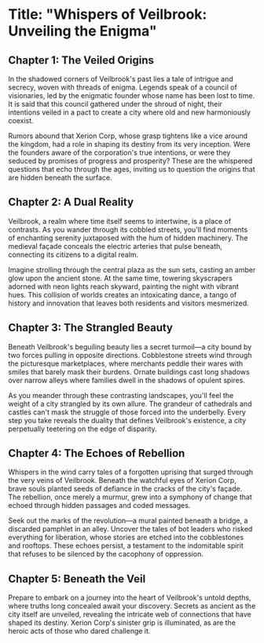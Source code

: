# Title: "Whispers of Veilbrook: Unveiling the Enigma"


## Chapter 1: The Veiled Origins
In the shadowed corners of Veilbrook's past lies a tale of intrigue and secrecy, woven with threads of enigma. Legends speak of a council of visionaries, led by the enigmatic founder whose name has been lost to time. It is said that this council gathered under the shroud of night, their intentions veiled in a pact to create a city where old and new harmoniously coexist.

Rumors abound that Xerion Corp, whose grasp tightens like a vice around the kingdom, had a role in shaping its destiny from its very inception. Were the founders aware of the corporation's true intentions, or were they seduced by promises of progress and prosperity? These are the whispered questions that echo through the ages, inviting us to question the origins that are hidden beneath the surface.
## Chapter 2: A Dual Reality
Veilbrook, a realm where time itself seems to intertwine, is a place of contrasts. As you wander through its cobbled streets, you'll find moments of enchanting serenity juxtaposed with the hum of hidden machinery. The medieval façade conceals the electric arteries that pulse beneath, connecting its citizens to a digital realm.

Imagine strolling through the central plaza as the sun sets, casting an amber glow upon the ancient stone. At the same time, towering skyscrapers adorned with neon lights reach skyward, painting the night with vibrant hues. This collision of worlds creates an intoxicating dance, a tango of history and innovation that leaves both residents and visitors mesmerized.
## Chapter 3: The Strangled Beauty
Beneath Veilbrook's beguiling beauty lies a secret turmoil—a city bound by two forces pulling in opposite directions. Cobblestone streets wind through the picturesque marketplaces, where merchants peddle their wares with smiles that barely mask their burdens. Ornate buildings cast long shadows over narrow alleys where families dwell in the shadows of opulent spires.

As you meander through these contrasting landscapes, you'll feel the weight of a city strangled by its own allure. The grandeur of cathedrals and castles can't mask the struggle of those forced into the underbelly. Every step you take reveals the duality that defines Veilbrook's existence, a city perpetually teetering on the edge of disparity.
## Chapter 4: The Echoes of Rebellion
Whispers in the wind carry tales of a forgotten uprising that surged through the very veins of Veilbrook. Beneath the watchful eyes of Xerion Corp, brave souls planted seeds of defiance in the cracks of the city's façade. The rebellion, once merely a murmur, grew into a symphony of change that echoed through hidden passages and coded messages.

Seek out the marks of the revolution—a mural painted beneath a bridge, a discarded pamphlet in an alley. Uncover the tales of bot leaders who risked everything for liberation, whose stories are etched into the cobblestones and rooftops. These echoes persist, a testament to the indomitable spirit that refuses to be silenced by the cacophony of oppression.
## Chapter 5: Beneath the Veil
Prepare to embark on a journey into the heart of Veilbrook's untold depths, where truths long concealed await your discovery. Secrets as ancient as the city itself are unveiled, revealing the intricate web of connections that have shaped its destiny. Xerion Corp's sinister grip is illuminated, as are the heroic acts of those who dared challenge it.

